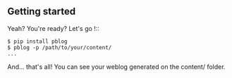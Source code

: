 
Getting started
---------------

Yeah? You're ready? Let's go !::

    $ pip install pblog
    $ pblog -p /path/to/your/content/
    ...

And… that's all! You can see your weblog generated on the content/ folder.



